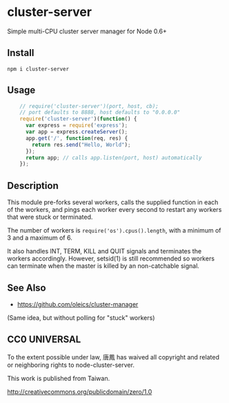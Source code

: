 # cluster-server

Simple multi-CPU cluster server manager for Node 0.6+

## Install

`npm i cluster-server`

## Usage

```js
    // require('cluster-server')(port, host, cb);
    // port defaults to 8888, host defaults to "0.0.0.0"
    require('cluster-server')(function() {
      var express = require('express');
      var app = express.createServer();
      app.get('/', function(req, res) {
        return res.send("Hello, World");
      });
      return app; // calls app.listen(port, host) automatically
    });
```

## Description

This module pre-forks several workers, calls the supplied
function in each of the workers, and pings each worker
every second to restart any workers that were stuck or
terminated.

The number of workers is `require('os').cpus().length`,
with a minimum of 3 and a maximum of 6.

It also handles INT, TERM, KILL and QUIT signals and
terminates the workers accordingly.  However, setsid(1)
is still recommended so workers can terminate when the
master is killed by an non-catchable signal.

## See Also

* https://github.com/oleics/cluster-manager

(Same idea, but without polling for "stuck" workers)

## CC0 UNIVERSAL

To the extent possible under law, 唐鳳 has waived all copyright
and related or neighboring rights to node-cluster-server.

This work is published from Taiwan.

http://creativecommons.org/publicdomain/zero/1.0
